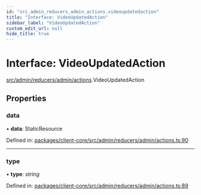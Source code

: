 ```yaml
---
id: "src_admin_reducers_admin_actions.videoupdatedaction"
title: "Interface: VideoUpdatedAction"
sidebar_label: "VideoUpdatedAction"
custom_edit_url: null
hide_title: true
---
```


# Interface: VideoUpdatedAction

[src/admin/reducers/admin/actions](../modules/src_admin_reducers_admin_actions.md).VideoUpdatedAction

## Properties

### data

• **data**: StaticResource

Defined in: [packages/client-core/src/admin/reducers/admin/actions.ts:90](https://github.com/xr3ngine/xr3ngine/blob/77d12cea0/packages/client-core/src/admin/reducers/admin/actions.ts#L90)

___

### type

• **type**: *string*

Defined in: [packages/client-core/src/admin/reducers/admin/actions.ts:89](https://github.com/xr3ngine/xr3ngine/blob/77d12cea0/packages/client-core/src/admin/reducers/admin/actions.ts#L89)
